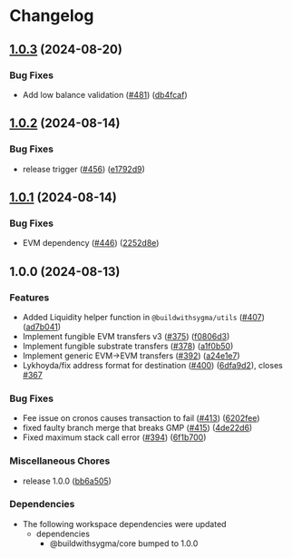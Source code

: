 # Changelog

## [1.0.3](https://github.com/sygmaprotocol/sygma-sdk/compare/evm-v1.0.2...evm-v1.0.3) (2024-08-20)


### Bug Fixes

* Add low balance validation  ([#481](https://github.com/sygmaprotocol/sygma-sdk/issues/481)) ([db4fcaf](https://github.com/sygmaprotocol/sygma-sdk/commit/db4fcaf879e673674bd5c1cf97b86bab59c4a0ff))

## [1.0.2](https://github.com/sygmaprotocol/sygma-sdk/compare/evm-v1.0.1...evm-v1.0.2) (2024-08-14)


### Bug Fixes

* release trigger ([#456](https://github.com/sygmaprotocol/sygma-sdk/issues/456)) ([e1792d9](https://github.com/sygmaprotocol/sygma-sdk/commit/e1792d9605ff1d51a0a96993e6814e4915ee35e3))

## [1.0.1](https://github.com/sygmaprotocol/sygma-sdk/compare/evm-v1.0.0...evm-v1.0.1) (2024-08-14)


### Bug Fixes

* EVM dependency ([#446](https://github.com/sygmaprotocol/sygma-sdk/issues/446)) ([2252d8e](https://github.com/sygmaprotocol/sygma-sdk/commit/2252d8eadb047bf8a87db9d25fe59d7fed684129))

## 1.0.0 (2024-08-13)


### Features

* Added Liquidity helper function in `@buildwithsygma/utils` ([#407](https://github.com/sygmaprotocol/sygma-sdk/issues/407)) ([ad7b041](https://github.com/sygmaprotocol/sygma-sdk/commit/ad7b041fd0ae510e3b91cf171ed9db15fccc1a2a))
* Implement fungible EVM transfers v3 ([#375](https://github.com/sygmaprotocol/sygma-sdk/issues/375)) ([f0806d3](https://github.com/sygmaprotocol/sygma-sdk/commit/f0806d3eb446c4228ca4956ebfcf498c51d7c406))
* Implement fungible substrate transfers  ([#378](https://github.com/sygmaprotocol/sygma-sdk/issues/378)) ([a1f0b50](https://github.com/sygmaprotocol/sygma-sdk/commit/a1f0b50ea8d90046595d72d876f012cbeb4048f2))
* Implement generic EVM-&gt;EVM transfers ([#392](https://github.com/sygmaprotocol/sygma-sdk/issues/392)) ([a24e1e7](https://github.com/sygmaprotocol/sygma-sdk/commit/a24e1e78c2945458a5891d82c695dc84640c5bdd))
* Lykhoyda/fix address format for destination ([#400](https://github.com/sygmaprotocol/sygma-sdk/issues/400)) ([6dfa9d2](https://github.com/sygmaprotocol/sygma-sdk/commit/6dfa9d238cfd6ab9cade9fae4cd33497d07d5d96)), closes [#367](https://github.com/sygmaprotocol/sygma-sdk/issues/367)


### Bug Fixes

* Fee issue on cronos causes transaction to fail ([#413](https://github.com/sygmaprotocol/sygma-sdk/issues/413)) ([6202fee](https://github.com/sygmaprotocol/sygma-sdk/commit/6202feefd0d40a1397d0e86d91586d0d486b2619))
* fixed faulty branch merge that breaks GMP ([#415](https://github.com/sygmaprotocol/sygma-sdk/issues/415)) ([4de22d6](https://github.com/sygmaprotocol/sygma-sdk/commit/4de22d68327830b8421d53e8e494abfe92fab426))
* Fixed maximum stack call error ([#394](https://github.com/sygmaprotocol/sygma-sdk/issues/394)) ([6f1b700](https://github.com/sygmaprotocol/sygma-sdk/commit/6f1b7004803749477b280f484e2d03d5b930a416))


### Miscellaneous Chores

* release 1.0.0 ([bb6a505](https://github.com/sygmaprotocol/sygma-sdk/commit/bb6a5053d843960f445f0dacebe101745f4d908f))


### Dependencies

* The following workspace dependencies were updated
  * dependencies
    * @buildwithsygma/core bumped to 1.0.0
